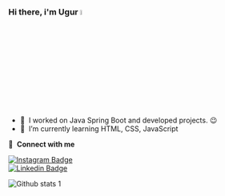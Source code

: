 ### Hi there, i'm Ugur <img src="https://media.giphy.com/media/hvRJCLFzcasrR4ia7z/giphy.gif" width="5%">

- 🔭 &nbsp;I worked on Java Spring Boot and developed projects. :wink:
- 🌱 &nbsp;I’m currently learning HTML, CSS, JavaScript

🔗 &nbsp;**Connect with me**

[![Instagram Badge](https://img.shields.io/badge/Instagram-E4405F?style=for-the-badge&logo=instagram&logoColor=white)](https://www.instagram.com/arcn.sevur/)  
[![Linkedin Badge](https://img.shields.io/badge/LinkedIn-0077B5?style=for-the-badge&logo=linkedin&logoColor=white)](https://www.linkedin.com/in/ugur-arican/) 

![Github stats 1](https://github-readme-stats.vercel.app/api?username=ugurarican&show_icons=true&theme=gradient) 
